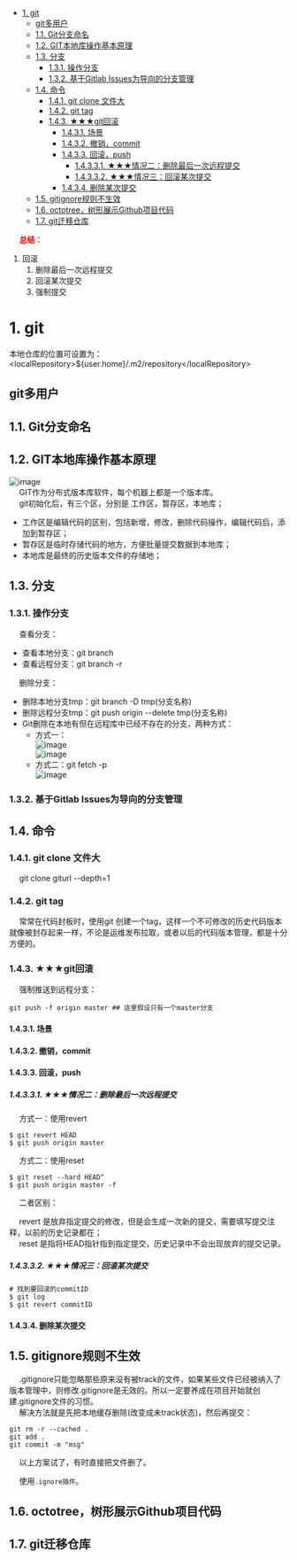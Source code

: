 
<!-- TOC -->

- [1. git](#1-git)
    - [git多用户](#git多用户)
    - [1.1. Git分支命名](#11-git分支命名)
    - [1.2. GIT本地库操作基本原理](#12-git本地库操作基本原理)
    - [1.3. 分支](#13-分支)
        - [1.3.1. 操作分支](#131-操作分支)
        - [1.3.2. 基于Gitlab Issues为导向的分支管理](#132-基于gitlab-issues为导向的分支管理)
    - [1.4. 命令](#14-命令)
        - [1.4.1. git clone 文件大](#141-git-clone-文件大)
        - [1.4.2. git tag](#142-git-tag)
        - [1.4.3. ★★★git回滚](#143-★★★git回滚)
            - [1.4.3.1. 场景](#1431-场景)
            - [1.4.3.2. 撤销，commit](#1432-撤销commit)
            - [1.4.3.3. 回滚，push](#1433-回滚push)
                - [1.4.3.3.1. ★★★情况二：删除最后一次远程提交](#14331-★★★情况二删除最后一次远程提交)
                - [1.4.3.3.2. ★★★情况三：回滚某次提交](#14332-★★★情况三回滚某次提交)
            - [1.4.3.4. 删除某次提交](#1434-删除某次提交)
    - [1.5. gitignore规则不生效](#15-gitignore规则不生效)
    - [1.6. octotree，树形展示Github项目代码](#16-octotree树形展示github项目代码)
    - [1.7. git迁移仓库](#17-git迁移仓库)

<!-- /TOC -->


&emsp; **<font color = "red">总结：</font>**  
1. 回滚  
    1. 删除最后一次远程提交
    2. 回滚某次提交
    3. 强制提交  


# 1. git

<!--
Git 实用技巧记录 
https://mp.weixin.qq.com/s/vQ5uzwGmvvI844Ehj2iZ9w

用21张图，把Git 工作原理彻底说清楚 
https://mp.weixin.qq.com/s/tzq0dBTSqpp-V89L5Y1IOg

git clone时报RPC failed; curl 18 transfer closed with outstanding read data remaining
https://www.cnblogs.com/zjfjava/p/10392150.html

git书籍  
https://mp.weixin.qq.com/s/bT7VXffqHuzUZUY5c4ce7A
 如何自动同步博客到 Github 主页？ 
 https://mp.weixin.qq.com/s/J2sIku38WxL4ge4W5DP2hw
-->

<!-- 本地仓库的位置 -->
本地仓库的位置可设置为：\<localRepository\>${user.home}/.m2/repository\</localRepository\>

## git多用户
<!-- 
一台电脑上配置并使用两个github账号
https://zhuanlan.zhihu.com/p/191589172
-->

## 1.1. Git分支命名  
<!-- 
 别乱提交代码了，你必须知道的 Git 分支开发规范！ 
 https://mp.weixin.qq.com/s/w5gcDgQKYFmzel6Jnc0u4A
-->

## 1.2. GIT本地库操作基本原理  

![image](https://gitee.com/wt1814/pic-host/raw/master/images/projectManage/git/git-4.png)  
&emsp; GIT作为分布式版本库软件，每个机器上都是一个版本库。  
&emsp; git初始化后，有三个区，分别是 工作区，暂存区，本地库；  

* 工作区是编辑代码的区别，包括新增，修改，删除代码操作，编辑代码后，添加到暂存区；  
* 暂存区是临时存储代码的地方，方便批量提交数据到本地库；  
* 本地库是最终的历史版本文件的存储地；  

## 1.3. 分支
<!-- 
https://jingyan.baidu.com/article/a17d52854e164dc098c8f2b0.html
-->
### 1.3.1. 操作分支
&emsp; 查看分支：  
* 查看本地分支：git branch
* 查看远程分支：git branch -r


&emsp; 删除分支：  
* 删除本地分支tmp：git branch -D tmp(分支名称)  
* 删除远程分支tmp：git push origin --delete tmp(分支名称) 
* Git删除在本地有但在远程库中已经不存在的分支，两种方式：  
    * 方式一：  
    ![image](https://gitee.com/wt1814/pic-host/raw/master/images/projectManage/git/git-1.png)  
    ![image](https://gitee.com/wt1814/pic-host/raw/master/images/projectManage/git/git-2.png)  
    * 方式二：git fetch -p    
    ![image](https://gitee.com/wt1814/pic-host/raw/master/images/projectManage/git/git-3.png)  


### 1.3.2. 基于Gitlab Issues为导向的分支管理
<!--
9种提高 GitHub 国内访问速度的方案
https://juejin.cn/post/7043960479181438983?share_token=25e7cfba-e5e8-4a51-9237-6e922f9a15c4#heading-4

基于Gitlab Issues为导向的分支管理
https://blog.csdn.net/u011423145/article/details/107860812
-->

## 1.4. 命令

### 1.4.1. git clone 文件大
&emsp; git clone giturl --depth=1  


### 1.4.2. git tag  
&emsp; 常常在代码封板时，使用git 创建一个tag，这样一个不可修改的历史代码版本就像被封存起来一样，不论是运维发布拉取，或者以后的代码版本管理，都是十分方便的。  


### 1.4.3. ★★★git回滚
<!--
https://blog.csdn.net/ligang2585116/article/details/71094887
https://zhuanlan.zhihu.com/p/137856034
https://blog.csdn.net/tsq292978891/article/details/78965693

-->

&emsp; 强制推送到远程分支：  

```text
git push -f origin master ## 这里假设只有一个master分支
```

#### 1.4.3.1. 场景  

#### 1.4.3.2. 撤销，commit  


#### 1.4.3.3. 回滚，push

##### 1.4.3.3.1. ★★★情况二：删除最后一次远程提交  
&emsp; 方式一：使用revert  

```text
$ git revert HEAD
$ git push origin master
```

&emsp; 方式二：使用reset

```text
$ git reset --hard HEAD^
$ git push origin master -f
```

&emsp; 二者区别：  

&emsp; revert 是放弃指定提交的修改，但是会生成一次新的提交，需要填写提交注释，以前的历史记录都在；  
&emsp; reset 是指将HEAD指针指到指定提交，历史记录中不会出现放弃的提交记录。  


##### 1.4.3.3.2. ★★★情况三：回滚某次提交  

```text
# 找到要回滚的commitID
$ git log
$ git revert commitID
```


#### 1.4.3.4. 删除某次提交



## 1.5. gitignore规则不生效  
&emsp; .gitignore只能忽略那些原来没有被track的文件，如果某些文件已经被纳入了版本管理中，则修改.gitignore是无效的。所以一定要养成在项目开始就创建.gitignore文件的习惯。  
&emsp; 解决方法就是先把本地缓存删除(改变成未track状态)，然后再提交：  

```text
git rm -r --cached .
git add .
git commit -m "msg"
```

&emsp; 以上方案试了，有时直接把文件删了。  

&emsp; 使用`.ignore插件`。  

## 1.6. octotree，树形展示Github项目代码



## 1.7. git迁移仓库  
